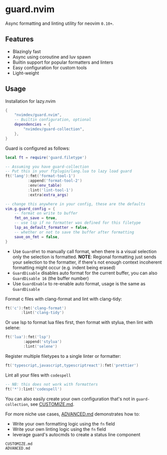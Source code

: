 # guard.nvim

Async formatting and linting utility for neovim `0.10+`.

## Features

- Blazingly fast
- Async using coroutine and luv spawn
- Builtin support for popular formatters and linters
- Easy configuration for custom tools
- Light-weight

## Usage

Installation for lazy.nvim

```lua
{
    "nvimdev/guard.nvim",
    -- Builtin configuration, optional
    dependencies = {
        "nvimdev/guard-collection",
    },
}
```

Guard is configured as follows:

```lua
local ft = require('guard.filetype')

-- Assuming you have guard-collection
-- Put this in your ftplugin/lang.lua to lazy load guard
ft('lang'):fmt('format-tool-1')
          :append('format-tool-2')
          :env(env_table)
          :lint('lint-tool-1')
          :extra(extra_args)

-- change this anywhere in your config, these are the defaults
vim.g.guard_config = {
    -- format on write to buffer
    fmt_on_save = true,
    -- use lsp if no formatter was defined for this filetype
    lsp_as_default_formatter = false,
    -- whether or not to save the buffer after formatting
    save_on_fmt = false,
}
```

- Use `GuardFmt` to manually call format, when there is a visual selection only the selection is formatted. **NOTE**: Regional formatting just sends your selection to the formatter, if there's not enough context incoherent formatting might occur (e.g. indent being erased)
- `GuardDisable` disables auto format for the current buffer, you can also `GuardDisable 16` (the buffer number)
- Use `GuardEnable` to re-enable auto format, usage is the same as `GuardDisable`

Format c files with clang-format and lint with clang-tidy:

```lua
ft('c'):fmt('clang-format')
       :lint('clang-tidy')
```

Or use lsp to format lua files first, then format with stylua, then lint with selene:

```lua
ft('lua'):fmt('lsp')
        :append('stylua')
        :lint('selene')
```

Register multiple filetypes to a single linter or formatter:

```lua
ft('typescript,javascript,typescriptreact'):fmt('prettier')
```

Lint all your files with `codespell`

```lua
-- NB: this does not work with formatters
ft('*'):lint('codespell')
```

You can also easily create your own configuration that's not in `guard-collection`, see [CUSTOMIZE.md](./CUSTOMIZE.md).

For more niche use cases, [ADVANCED.md](./ADVANCED.md) demonstrates how to:

- Write your own formatting logic using the `fn` field
- Write your own linting logic using the `fn` field
- leverage guard's autocmds to create a status line component

```{.include}
CUSTOMIZE.md
ADVANCED.md
```
